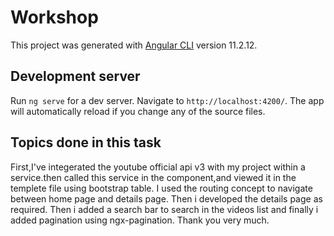 # Workshop

This project was generated with [Angular CLI](https://github.com/angular/angular-cli) version 11.2.12.

## Development server

Run `ng serve` for a dev server. Navigate to `http://localhost:4200/`. The app will automatically reload if you change any of the source files.

## Topics done in this task
First,I've integerated the youtube official  api v3 with my project within a service.then called this service in the component,and viewed it in the templete file using bootstrap table.
I used the routing concept to navigate between home page and details page.
Then i developed the details page as required.
Then i added a search bar to search in the videos list and finally i added pagination using ngx-pagination.
Thank you very much.
